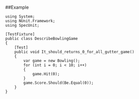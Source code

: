 ##Example

	using System;
	using NUnit.Framework;
	using SpecUnit;

	[TestFixture]
	public class DescribeBowlingGame
	{
		[Test]
		public void It_should_returns_0_for_all_gutter_game()
		{
			var game = new Bowling();
			for (int i = 0; i < 10; i++)
			{
				game.Hit(0);
			}
			game.Score.Should(Be.Equal(0));
		}
	}